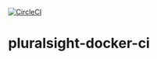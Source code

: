 [![CircleCI](https://circleci.com/gh/BillBensing/pluralsight-docker-ci/tree/master.svg?style=svg)](https://circleci.com/gh/BillBensing/pluralsight-docker-ci/tree/master)
# pluralsight-docker-ci
